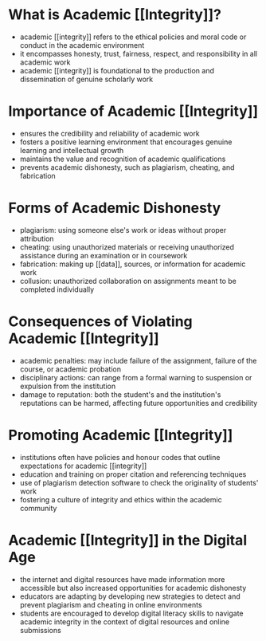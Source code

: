 # What is Academic [[Integrity]]?
- academic [[integrity]] refers to the ethical policies and moral code or conduct in the academic environment
- it encompasses honesty, trust, fairness, respect, and responsibility in all academic work
- academic [[integrity]] is foundational to the production and dissemination of genuine scholarly work

# Importance of Academic [[Integrity]]
- ensures the credibility and reliability of academic work
- fosters a positive learning environment that encourages genuine learning and intellectual growth
- maintains the value and recognition of academic qualifications
- prevents academic dishonesty, such as plagiarism, cheating, and fabrication

# Forms of Academic Dishonesty
- plagiarism: using someone else's work or ideas without proper attribution
- cheating: using unauthorized materials or receiving unauthorized assistance during an examination or in coursework
- fabrication: making up [[data]], sources, or information for academic work
- collusion: unauthorized collaboration on assignments meant to be completed individually

# Consequences of Violating Academic [[Integrity]]
- academic penalties: may include failure of the assignment, failure of the course, or academic probation
- disciplinary actions: can range from a formal warning to suspension or expulsion from the institution
- damage to reputation: both the student's and the institution's reputations can be harmed, affecting future opportunities and credibility

# Promoting Academic [[Integrity]]
- institutions often have policies and honour codes that outline expectations for academic [[integrity]]
- education and training on proper citation and referencing techniques
- use of plagiarism detection software to check the originality of students' work
- fostering a culture of integrity and ethics within the academic community

# Academic [[Integrity]] in the Digital Age
- the internet and digital resources have made information more accessible but also increased opportunities for academic dishonesty
- educators are adapting by developing new strategies to detect and prevent plagiarism and cheating in online environments
- students are encouraged to develop digital literacy skills to navigate academic integrity in the context of digital resources and online submissions